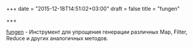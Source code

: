 +++
date = "2015-12-18T14:51:02+03:00"
draft = false
title = "fungen"

+++

<p><a href="https://github.com/kulshekhar/fungen">fungen</a>&nbsp;- Инструмент для упрощения генерации различных&nbsp;Map, Filter, Reduce и других аналогичных методов.</p>

